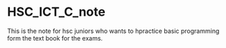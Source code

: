 # HSC_ICT_C_note
This is the note for hsc juniors who wants to hpractice basic programming form the text book for the exams. 
